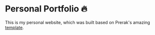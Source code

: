 # Personal Portfolio 🔥

This is my personal website, which was built based on Prerak's amazing [template](https://github.com/rajaprerak/rajaprerak.github.io).